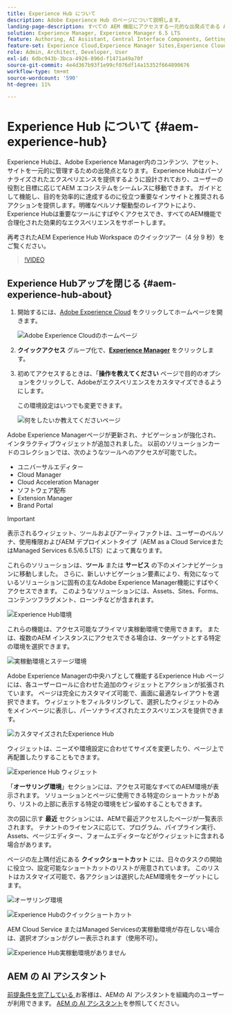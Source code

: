 ```yaml
---
title: Experience Hub について
description: Adobe Experience Hub のページについて説明します。
landing-page-description: すべての AEM 機能にアクセスする一元的な出発点である Adobe Experience Hub について説明します。
solution: Experience Manager, Experience Manager 6.5 LTS
feature: Authoring, AI Assistant, Central Interface Components, Getting Started, Onboarding, Programs, Workflows
feature-set: Experience Cloud,Experience Manager Sites,Experience Cloud Services
role: Admin, Architect, Developer, User
exl-id: 6dbc943b-3bca-4926-896d-f1471a49a70f
source-git-commit: 4e4d367b93f1e99cf076df14a15352f664890676
workflow-type: tm+mt
source-wordcount: '590'
ht-degree: 11%

---
```


# Experience Hub について {#aem-experience-hub}

Experience Hubは、Adobe Experience Manager内のコンテンツ、アセット、サイトを一元的に管理するための出発点となります。 Experience Hubはパーソナライズされたエクスペリエンスを提供するように設計されており、ユーザーの役割と目標に応じてAEM エコシステムをシームレスに移動できます。 ガイドとして機能し、目的を効率的に達成するのに役立つ重要なインサイトと推奨されるアクションを提供します。明確なペルソナ駆動型のレイアウトにより、Experience Hubは重要なツールにすばやくアクセスでき、すべてのAEM機能で合理化された効果的なエクスペリエンスをサポートします。

再考されたAEM Experience Hub Workspace のクイックツアー（4 分 9 秒）をご覧ください。

>[!VIDEO](https://video.tv.adobe.com/v/3471396?learn=on)

<!--
Available as a private beta, Experience Hub offers an optimized experience focused on improving workflows, prioritizing goals, and delivering results. Opting in lets you influence Experience Hub's development by providing feedback that helps shape its future and enhances its value for the entire AEM community. -->

## Experience Hubアップを閉じる {#aem-experience-hub-about}

1. 開始するには、[Adobe Experience Cloud](https://experience.adobe.com/#/@foundationinternal/home) をクリックしてホームページを開きます。

   ![Adobe Experience Cloudのホームページ ](/help/assets/assets-experience-hub/experience-cloud-experiencemanager-ams.png)

1. **クイックアクセス** グループ化で、[**Experience Manager**](https://experience.adobe.com) をクリックします。
1. 初めてアクセスするときは、「**操作を教えてください** ページで目的のオプションをクリックして、Adobeがエクスペリエンスをカスタマイズできるようにします。

   この環境設定はいつでも変更できます。

   ![ 何をしたいか教えてくださいページ ](/help/assets/assets-experience-hub/experience-cloud-tellus-ams.png)

Adobe Experience Managerページが更新され、ナビゲーションが強化され、インタラクティブウィジェットが追加されました。 以前のソリューションカードのコレクションでは、次のようなツールへのアクセスが可能でした。

* ユニバーサルエディター
* Cloud Manager
* Cloud Acceleration Manager
* ソフトウェア配布
* Extension Manager
* Brand Portal

>[!IMPORTANT]
>
>表示されるウィジェット、ツールおよびアーティファクトは、ユーザーのペルソナ、使用権限およびAEM デプロイメントタイプ（AEM as a Cloud ServiceまたはManaged Services 6.5/6.5 LTS）によって異なります。

これらのソリューションは、**ツール** または **サービス** の下のメインナビゲーションに移動しました。 さらに、新しいナビゲーション要素により、有効になっているソリューションに固有の主なAdobe Experience Manager機能にすばやくアクセスできます。 このようなソリューションには、Assets、Sites、Forms、コンテンツフラグメント、ローンチなどが含まれます。

![Experience Hub環境 ](/help/assets/assets-experience-hub/experience-hub-author-environments-ams.png)

これらの機能は、アクセス可能なプライマリ実稼動環境で使用できます。 または、複数のAEM インスタンスにアクセスできる場合は、ターゲットとする特定の環境を選択できます。

![ 実稼動環境とステージ環境 ](/help/assets/assets-experience-hub/experience-hub-prod-stage-ams.png)

Adobe Experience Managerの中央ハブとして機能するExperience Hub ページには、各ユーザーロールに合わせた追加のウィジェットとアクションが拡張されています。 ページは完全にカスタマイズ可能で、画面に最適なレイアウトを選択できます。 ウィジェットをフィルタリングして、選択したウィジェットのみをメインページに表示し、パーソナライズされたエクスペリエンスを提供できます。

![ カスタマイズされたExperience Hub](/help/assets/assets-experience-hub/experience-hub-custom-ams.png)

ウィジェットは、ニーズや環境設定に合わせてサイズを変更したり、ページ上で再配置したりすることもできます。

![Experience Hub ウィジェット ](/help/assets/assets-experience-hub/experience-hub-custom-widgets-ams.png)

「**オーサリング環境**」セクションには、アクセス可能なすべてのAEM環境が表示されます。 ソリューションとページに使用できる特定のショートカットがあり、リストの上部に表示する特定の環境をピン留めすることもできます。

次の図に示す **最近** セクションには、AEMで最近アクセスしたページが一覧表示されます。 テナントのライセンスに応じて、プログラム、パイプライン実行、Assets、ページエディター、フォームエディターなどがウィジェットに含まれる場合があります。

ページの左上隅付近にある **クイックショートカット** には、日々のタスクの開始に役立つ、設定可能なショートカットのリストが用意されています。 このリストはカスタマイズ可能で、各アクションは選択したAEM環境をターゲットにします。

![ オーサリング環境 ](/help/assets/assets-experience-hub/experience-hub-recents-ams.png)

![Experience Hubのクイックショートカット ](/help/assets/assets-experience-hub/experience-hub-quick-shortcuts-ams.png)

AEM Cloud Service またはManaged Servicesの実稼動環境が存在しない場合は、選択オプションがグレー表示されます（使用不可）。

![Experience Hub実稼動環境がありません ](/help/assets/assets-experience-hub/experience-hub-no-prod-environs-ams.png)

## AEM の AI アシスタント

[ 前提条件を完了している ](/help/ai-assistant-in-aem.md#get-access) お客様は、AEMの AI アシスタントを組織内のユーザーが利用できます。 [AEM の AI アシスタント](/help/ai-assistant-in-aem.md)を参照してください。
